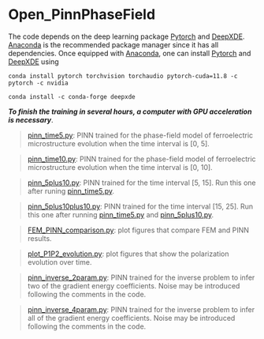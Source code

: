 # Open_PinnPhaseField
The code depends on the deep learning package [Pytorch](https://pytorch.org/) and [DeepXDE](https://deepxde.readthedocs.io/en/latest/). [Anaconda](https://docs.anaconda.com/free/anaconda/install/index.html) is the recommended package manager since it has all dependencies. Once equipped with [Anaconda](https://docs.anaconda.com/free/anaconda/install/index.html), one can install [Pytorch](https://pytorch.org/) and [DeepXDE](https://deepxde.readthedocs.io/en/latest/) using

`conda install pytorch torchvision torchaudio pytorch-cuda=11.8 -c pytorch -c nvidia`

`conda install -c conda-forge deepxde`

***To finish the training in several hours, a computer with GPU acceleration is necessary***. 

> [pinn_time5.py](https://github.com/whshangl/Open_PinnPhaseField/blob/main/code/pinn_time5.py): PINN trained for the phase-field model of ferroelectric microstructure evolution when the time interval is [0, 5].

> [pinn_time10.py](https://github.com/whshangl/Open_PinnPhaseField/blob/main/Code/pinn_time10.py): PINN trained for the phase-field model of ferroelectric microstructure evolution when the time interval is [0, 10].

> [pinn_5plus10.py](https://github.com/whshangl/Open_PinnPhaseField/blob/main/Code/pinn_5plus10.py): PINN trained for the time interval [5, 15]. Run this one after runing [pinn_time5.py](https://github.com/whshangl/PINN_PhaseField/blob/main/Code/pinn_time5.py).

> [pinn_5plus10plus10.py](https://github.com/whshangl/Open_PinnPhaseField/blob/main/Code/pinn_5plus10plus10.py): PINN trained for the time interval [15, 25]. Run this one after running [pinn_time5.py](https://github.com/whshangl/Open_PinnPhaseField/blob/main/Code/pinn_time5.py) and [pinn_5plus10.py](https://github.com/whshangl/Open_PinnPhaseField/blob/main/Code/pinn_5plus10.py).

> [FEM_PINN_comparison.py](https://github.com/whshangl/Open_PinnPhaseField/blob/main/Code/FEM_PINN_comparison.py): plot figures that compare FEM and PINN results.

> [plot_P1P2_evolution.py](https://github.com/whshangl/Open_PinnPhaseField/blob/main/Code/plot_P1P2_evolution.py): plot figures that show the polarization evolution over time.

> [pinn_inverse_2param.py](https://github.com/whshangl/Open_PinnPhaseField/blob/main/Code/pinn_inverse_2param.py): PINN trained for the inverse problem to infer two of the gradient energy coefficients. Noise may be introduced following the comments in the code.

> [pinn_inverse_4param.py](https://github.com/whshangl/Open_PinnPhaseField/blob/main/Code/pinn_inverse_4param.py): PINN trained for the inverse problem to infer all of the gradient energy coefficients. Noise may be introduced following the comments in the code.
